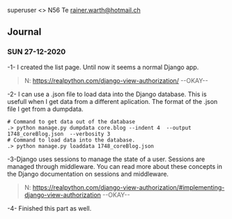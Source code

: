

superuser <>  N56 Te  rainer.warth@hotmail.ch

## Journal

###  SUN 27-12-2020

-1- I created the list page. Until now it seems a normal Django app.
>N: https://realpython.com/django-view-authorization/  --OKAY--

-2- I can use a .json file to load data into the Django database. This is usefull when I get data from a different aplication. The format of the .json file I get from a dumpdata.

```
# Command to get data out of the database
.> python manage.py dumpdata core.blog --indent 4  --output 1748_coreBlog.json  --verbosity 3
# Command to load data into the database.
.> python manage.py loaddata 1748_coreBlog.json

```

-3-Django uses sessions to manage the state of a user. Sessions are managed through middleware. You can read more about these concepts in the Django documentation on sessions and middleware.
>N: https://realpython.com/django-view-authorization/#implementing-django-view-authorization  --OKAY--

-4- Finished this part as well.